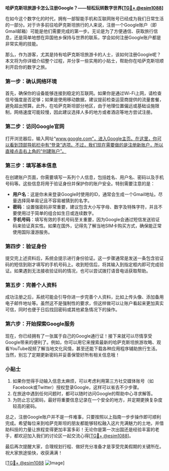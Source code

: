 **哈萨克斯坦旅游卡怎么注册Google？——轻松玩转数字世界[[TG💪+ @esim1088](https://t.me/s/esim1088)]**

在如今这个数字化的时代，拥有一部智能手机和互联网账号已经成为我们日常生活的一部分。对于许多前往哈萨克斯坦旅行的人来说，注册一个Google账户（即Gmail邮箱）可能是他们需要完成的第一步。无论是为了方便通信、获取旅行信息，还是简单地想在异国他乡保持与世界的联系，学会如何注册Google账户都是非常实用的技能。

那么，作为游客，尤其是持有哈萨克斯坦旅游卡的人士，该如何注册Google呢？本文将为你详细介绍整个过程，并分享一些实用的小贴士，帮助你在哈萨克斯坦顺利开启你的数字之旅。

### **第一步：确认网络环境**
首先，确保你的设备能够连接到稳定的互联网。如果你是通过Wi-Fi上网，请检查信号强度是否足够；如果是使用移动数据，建议提前检查运营商提供的流量套餐，避免超出预算。此外，在哈萨克斯坦部分地区，由于地理位置偏远或基础设施限制，网络速度可能较慢，因此建议选择人多的地方或者酒店等地方尝试注册。

### **第二步：访问Google官网**
打开浏览器后，输入网址“www.google.com”，进入Google主页。在这里，你可以看到顶部导航栏中有“登录”选项。不过，我们现在需要做的是注册新账户，所以直接点击右上角的“创建账户”。

### **第三步：填写基本信息**
在创建账户页面，你需要填写一系列个人信息，包括姓名、用户名、密码以及手机号码等。这些信息将用于验证身份并保护你的账户安全。特别需要注意的是：

- **用户名**：这是你未来登录Google时使用的ID，通常会生成一个Gmail地址。尽量选择简单易记且不容易被猜到的名字。
- **密码**：设置强密码非常重要，建议包含大小写字母、数字及特殊字符，并且不要使用过于简单的组合如生日或连续数字。
- **手机号码**：填写有效的手机号码至关重要，因为Google会通过短信发送验证码来验证真实性。如果在国外，记得先了解当地SIM卡购买方式，确保能正常使用国际漫游服务。

### **第四步：验证身份**
提交完上述资料后，系统会提示进行身份验证。这一步骤通常是发送一条包含验证码的短信到刚才填写的手机号码上。收到短信后，将其输入到指定框内即可完成验证。如果遇到无法接收验证码的情况，也可以尝试拨打语音电话获取帮助。

### **第五步：完善个人资料**
成功注册之后，系统可能会引导你进一步完善个人资料，比如上传头像、添加备用电子邮件地址等。虽然这不是强制性的要求，但这样做可以让账户看起来更加真实可信，同时也便于日后找回密码或其他紧急情况下的操作。

### **第六步：开始探索Google服务**
现在，你已经拥有了一张属于自己的Google通行证！接下来就可以尽情享受Google带来的便利了。例如，你可以用它来搜索最新的哈萨克斯坦旅游攻略、观看YouTube视频了解当地文化风情，甚至还能下载各种应用程序辅助旅行生活。当然，别忘了定期更新密码并妥善保管好所有相关信息哦！

### **小贴士**
1. 如果你觉得手动输入信息太麻烦，可以考虑利用第三方社交媒体账号（如Facebook或Twitter）授权登录Google，这样可以省去不少步骤。
2. 在旅途中遇到任何问题时，都可以随时访问Google的帮助中心寻求解答。
3. 为防止忘记密码，最好将重要信息记录在一个安全的地方，并定期更换复杂度较高的密码。

总之，注册Google账户并不是一件难事，只要按照以上指南一步步操作即可顺利完成。希望每位来到哈萨克斯坦的朋友都能够轻松融入这片充满魅力的土地，并借助科技的力量让旅程变得更加丰富多彩！无论你是第一次出国还是经验丰富的老手，都欢迎加入我们的讨论区一起交流心得[[TG💪+ @esim1088](https://t.me/s/esim1088)]。

最后再次提醒大家，合理规划行程、做好充分准备才是享受完美假期的关键所在。祝大家旅途愉快，收获满满！

[[TG💪+ @esim1088](https://t.me/s/esim1088) ![Image](https://i.postimg.cc/4NQfJmqS/Snipaste-2025-05-13-00-14-12.png)]